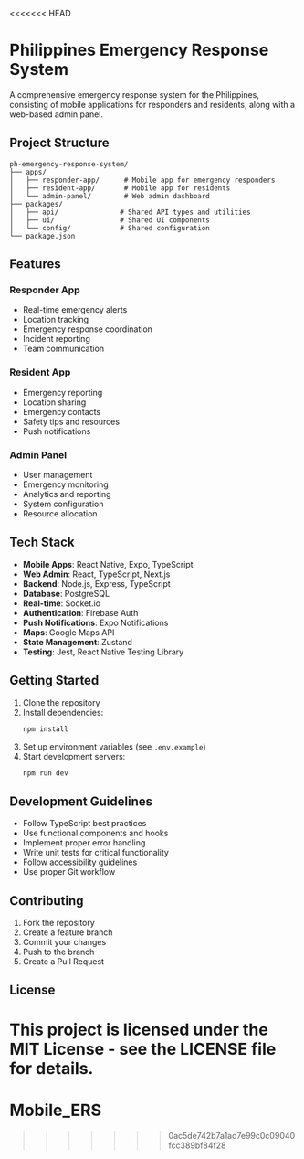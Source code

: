 <<<<<<< HEAD
# Philippines Emergency Response System

A comprehensive emergency response system for the Philippines, consisting of mobile applications for responders and residents, along with a web-based admin panel.

## Project Structure

```
ph-emergency-response-system/
├── apps/
│   ├── responder-app/      # Mobile app for emergency responders
│   ├── resident-app/       # Mobile app for residents
│   └── admin-panel/        # Web admin dashboard
├── packages/
│   ├── api/               # Shared API types and utilities
│   ├── ui/                # Shared UI components
│   └── config/            # Shared configuration
└── package.json
```

## Features

### Responder App
- Real-time emergency alerts
- Location tracking
- Emergency response coordination
- Incident reporting
- Team communication

### Resident App
- Emergency reporting
- Location sharing
- Emergency contacts
- Safety tips and resources
- Push notifications

### Admin Panel
- User management
- Emergency monitoring
- Analytics and reporting
- System configuration
- Resource allocation

## Tech Stack

- **Mobile Apps**: React Native, Expo, TypeScript
- **Web Admin**: React, TypeScript, Next.js
- **Backend**: Node.js, Express, TypeScript
- **Database**: PostgreSQL
- **Real-time**: Socket.io
- **Authentication**: Firebase Auth
- **Push Notifications**: Expo Notifications
- **Maps**: Google Maps API
- **State Management**: Zustand
- **Testing**: Jest, React Native Testing Library

## Getting Started

1. Clone the repository
2. Install dependencies:
   ```bash
   npm install
   ```
3. Set up environment variables (see `.env.example`)
4. Start development servers:
   ```bash
   npm run dev
   ```

## Development Guidelines

- Follow TypeScript best practices
- Use functional components and hooks
- Implement proper error handling
- Write unit tests for critical functionality
- Follow accessibility guidelines
- Use proper Git workflow

## Contributing

1. Fork the repository
2. Create a feature branch
3. Commit your changes
4. Push to the branch
5. Create a Pull Request

## License

This project is licensed under the MIT License - see the LICENSE file for details. 
=======
# Mobile_ERS
>>>>>>> 0ac5de742b7a1ad7e99c0c09040fcc389bf84f28
